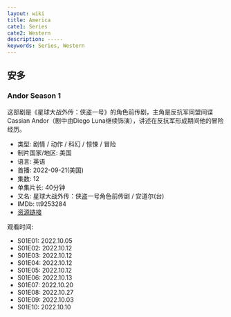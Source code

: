 ```yaml
---
layout: wiki
title: America
cate1: Series
cate2: Western
description: -----
keywords: Series, Western
---
```


## 安多

### Andor Season 1

这部剧是《星球大战外传：侠盗一号》的角色前传剧，主角是反抗军同盟间谍Cassian Andor（剧中由Diego Luna继续饰演），讲述在反抗军形成期间他的冒险经历。

- 类型: 剧情 / 动作 / 科幻 / 惊悚 / 冒险
- 制片国家/地区: 美国
- 语言: 英语
- 首播: 2022-09-21(美国)
- 集数: 12
- 单集片长: 40分钟
- 又名: 星球大战外传：侠盗一号角色前传剧 / 安道尔(台)
- IMDb: tt9253284
- [资源链接](https://webhd.cc/d/30376895)

观看时间:

- S01E01: 2022.10.05
- S01E02: 2022.10.12
- S01E03: 2022.10.12
- S01E04: 2022.10.12
- S01E05: 2022.10.12
- S01E06: 2022.10.13
- S01E07: 2022.10.20
- S01E08: 2022.10.27
- S01E09: 2022.10.03
- S01E10: 2022.10.10
